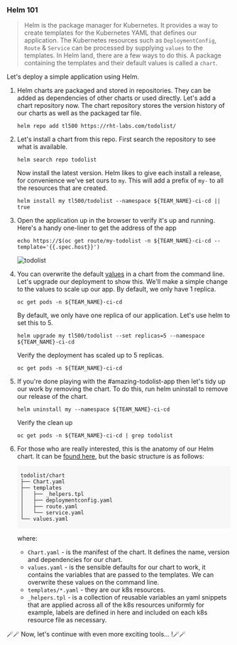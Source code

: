 ### Helm 101

> Helm is the package manager for Kubernetes. It provides a way to create templates for the Kubernetes YAML that defines our application. The Kubernetes resources such as `DeploymentConfig`, `Route` & `Service` can be processed by supplying `values` to the templates. In Helm land, there are a few ways to do this. A package containing the templates and their default values is called a `chart`. 

Let's deploy a simple application using Helm.

1. Helm charts are packaged and stored in repositories. They can be added as dependencies of other charts or used directly. Let's add a chart repository now. The chart repository stores the version history of our charts as well as the packaged tar file.

    ```bash#test
    helm repo add tl500 https://rht-labs.com/todolist/
    ```

2. Let's install a chart from this repo. First search the repository to see what is available.

    ```bash#test
    helm search repo todolist
    ```

    Now install the latest version. Helm likes to give each install a release, for convenience we've set ours to `my`. This will add a prefix of `my-` to all the resources that are created.

    ```bash#test
    helm install my tl500/todolist --namespace ${TEAM_NAME}-ci-cd || true
    ```

3. Open the application up in the browser to verify it's up and running. Here's a handy one-liner to get the address of the app

    ```bash#test
    echo https://$(oc get route/my-todolist -n ${TEAM_NAME}-ci-cd --template='{{.spec.host}}')
    ```

    ![todolist](./images/todolist.png)

4. You can overwrite the default <span style="color:blue;">[values](https://github.com/rht-labs/todolist/blob/master/chart/values.yaml)</span> in a chart from the command line. Let's upgrade our deployment to show this. We'll make a simple change to the values to scale up our app. By default, we only have 1 replica.

    ```bash#test
    oc get pods -n ${TEAM_NAME}-ci-cd
    ```

    By default, we only have one replica of our application. Let's use helm to set this to 5.

    ```bash#test
    helm upgrade my tl500/todolist --set replicas=5 --namespace ${TEAM_NAME}-ci-cd
    ```

    Verify the deployment has scaled up to 5 replicas.

    ```bash#test
    oc get pods -n ${TEAM_NAME}-ci-cd
    ```

5. If you're done playing with the #amazing-todolist-app then let's tidy up our work by removing the chart. To do this, run helm uninstall to remove our release of the chart.

    ```bash#test
    helm uninstall my --namespace ${TEAM_NAME}-ci-cd
    ```

    Verify the clean up

    ```bash#test
    oc get pods -n ${TEAM_NAME}-ci-cd | grep todolist
    ```

6. For those who are really interested, this is the anatomy of our Helm chart. It can be <span style="color:blue;">[found here](https://github.com/rht-labs/todolist)</span>, but the basic structure is as follows:

    <div class="highlight" style="background: #f7f7f7">
    <pre><code class="language-bash">
    todolist/chart
    ├── Chart.yaml
    ├── templates
    │   ├── _helpers.tpl
    │   ├── deploymentconfig.yaml
    │   ├── route.yaml
    │   └── service.yaml
    └── values.yaml
    </code></pre></div>

    where:
    * `Chart.yaml` - is the manifest of the chart. It defines the name, version and dependencies for our chart.
    * `values.yaml` - is the sensible defaults for our chart to work, it contains the variables that are passed to the templates. We can overwrite these values on the command line.
    * `templates/*.yaml` - they are our k8s resources. 
    * `_helpers.tpl` - is a collection of reusable variables an yaml snippets that are applied across all of the k8s resources uniformly for example, labels are defined in here and included on each k8s resource file as necessary.

🪄🪄 Now, let's continue with even more exciting tools... !🪄🪄
